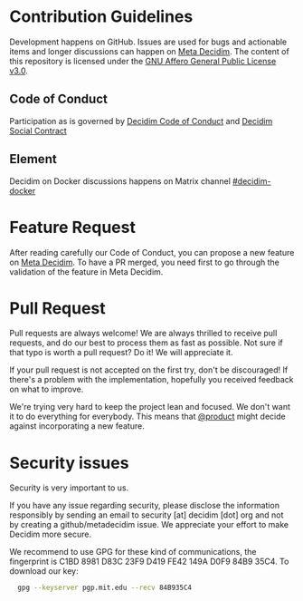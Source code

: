 # Contribution Guidelines
Development happens on GitHub. Issues are used for bugs and actionable items and longer discussions can happen on [Meta Decidim]().
The content of this repository is licensed under the [GNU Affero General Public License v3.0](./LICENSE).

## Code of Conduct
Participation as  is governed by [Decidim Code of Conduct](https://meta.decidim.org/processes/Welcome/f/1722/) and [Decidim Social Contract](https://docs.decidim.org/en/develop/understand/social-contract)

## Element
Decidim on Docker discussions happens on Matrix channel [#decidim-docker](https://matrix.to/#/#decidim-docker:matrix.org)

# Feature Request
After reading carefully our Code of Conduct, you can propose a new feature on [Meta Decidim](https://meta.decidim.org/processes/roadmap). To have a PR merged, you need first to go through the validation of the feature in Meta Decidim.

# Pull Request
Pull requests are always welcome!
We are always thrilled to receive pull requests, and do our best to process them as fast as possible. Not sure if that typo is worth a pull request? Do it! We will appreciate it.

If your pull request is not accepted on the first try, don't be discouraged! If there's a problem with the implementation, hopefully you received feedback on what to improve.

We're trying very hard to keep the project lean and focused. We don't want it to do everything for everybody. This means that [@product](https://meta.decidim.org/profiles/product/members) might decide against incorporating a new feature.

# Security issues
Security is very important to us.

If you have any issue regarding security, please disclose the information responsibly by sending an email to security [at] decidim [dot] org and not by creating a github/metadecidim issue. We appreciate your effort to make Decidim more secure.

We recommend to use GPG for these kind of communications, the fingerprint is C1BD 8981 D83C 23F9 D419 FE42 149A D0F9 84B9 35C4. To download our key:

```bash
  gpg --keyserver pgp.mit.edu --recv 84B935C4
```
